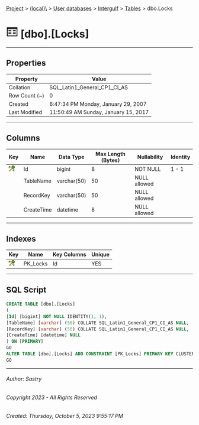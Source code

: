 #### 

[Project](../../../../index.md) > [(local)\\](../../../index.md) > [User databases](../../index.md) > [Intergulf](../index.md) > [Tables](Tables.md) > dbo.Locks

# ![Tables](../../../../Images/Table32.png) [dbo].[Locks]

---

## <a name="#properties"></a>Properties

| Property | Value |
|---|---|
| Collation | SQL_Latin1_General_CP1_CI_AS |
| Row Count (~) | 0 |
| Created | 6:47:34 PM Monday, January 29, 2007 |
| Last Modified | 11:50:49 AM Sunday, January 15, 2017 |


---

## <a name="#columns"></a>Columns

| Key | Name | Data Type | Max Length (Bytes) | Nullability | Identity |
|---|---|---|---|---|---|
| [![Cluster Primary Key PK_Locks: Id](../../../../Images/pkcluster.png)](#indexes) | Id | bigint | 8 | NOT NULL | 1 - 1 |
|  | TableName | varchar(50) | 50 | NULL allowed |  |
|  | RecordKey | varchar(50) | 50 | NULL allowed |  |
|  | CreateTime | datetime | 8 | NULL allowed |  |


---

## <a name="#indexes"></a>Indexes

| Key | Name | Key Columns | Unique |
|---|---|---|---|
| [![Cluster Primary Key PK_Locks: Id](../../../../Images/pkcluster.png)](#indexes) | PK_Locks | Id | YES |


---

## <a name="#sqlscript"></a>SQL Script

```sql
CREATE TABLE [dbo].[Locks]
(
[Id] [bigint] NOT NULL IDENTITY(1, 1),
[TableName] [varchar] (50) COLLATE SQL_Latin1_General_CP1_CI_AS NULL,
[RecordKey] [varchar] (50) COLLATE SQL_Latin1_General_CP1_CI_AS NULL,
[CreateTime] [datetime] NULL
) ON [PRIMARY]
GO
ALTER TABLE [dbo].[Locks] ADD CONSTRAINT [PK_Locks] PRIMARY KEY CLUSTERED ([Id]) ON [PRIMARY]
GO

```


---

###### Author:  Sastry

###### Copyright 2023 - All Rights Reserved

###### Created: Thursday, October 5, 2023 9:55:17 PM

